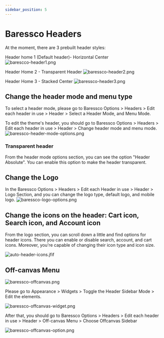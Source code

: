 ```yaml
---
sidebar_position: 5
---
```


# Baressco Headers
At the moment, there are 3 prebuilt header styles:

Header home 1 (Default header)- Horizontal Center
![barescco-header1.png](img/barescco-header1.png)

Header Home 2 - Transparent Header
![baressco-header2.png](img/baressco-header2.png)

Header Home 3 - Stacked Center
![baressco-header3.png](img/baressco-header3.png)

## Change the header mode and menu type
To select a header mode, please go to Baressco Options > Headers > Edit each header in use > Header > Select a Header Mode, and Menu Mode. 

To edit the theme's header, you should go to Baressco Options > Headers > Edit each header in use > Header > Change header mode and menu mode.
![baressco-header-mode-options.png](img/baressco-header-mode-options.png)

### Transparent header
From the header mode options section, you can see the option "Header Absolute". You can enable this option to make the header transparent.

## Change the Logo
In the Baressco Options > Headers > Edit each Header in use > Header > Logo Section, and you can change the logo type, default logo, and mobile logo.
![baressco-logo-options.png](img/baressco-logo-options.png)

## Change the icons on the header: Cart icon, Search icon, and Account icon

From the logo section, you can scroll down a little and find options for header icons.
There you can enable or disable search, account, and cart icons. Moreover, you're capable of changing their icon type and icon size.

![auto-header-icons.jfif](img/auto-header-icons.jfif)

## Off-canvas Menu

![baressco-offcanvas.png](img/baressco-offcanvas.png)

Please go to Appearance > Widgets > Toggle the Header Sidebar Mode > Edit the elements. 

![baressco-offcanvas-widget.png](img/baressco-offcanvas-widget.png)

After that, you should go to Baressco Options > Headers > Edit each header in use > Header > Off-canvas Menu > Choose Offcanvas Sidebar

![baressco-offcanvas-option.png](img/baressco-offcanvas-option.png)


